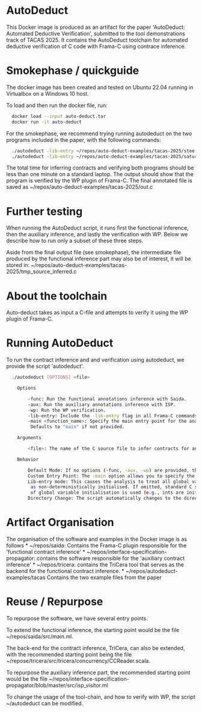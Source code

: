 # AutoDeduct
This Docker image is produced as an artifact for the paper  'AutoDeduct:
 Automated Deductive Verification', submitted to the tool demonstrations track
 of TACAS 2025. It contains the AutoDeduct toolchain for automated deductive
 verification of C code with Frama-C using contrace inference.

# Smokephase / quickguide
The docker image has been created and tested on Ubuntu 22.04 running in
Virtualbox on a Windows 10 host.

To load and then run the docker file, run:
```bash
  docker load --input auto-deduct.tar
  docker run -it auto-deduct
```

For the smokephase, we recommend trying running autodeduct on the two programs
included in the paper, with the following commands:
```bash
  ./autodeduct -lib-entry ~/repos/auto-deduct-examples/tacas-2025/stee.c
  ./autodeduct -lib-entry ~/repos/auto-deduct-examples/tacas-2025/saturate.c
```
The total time for inferring contracts and verifying both programs should be less
than one minute on a standard laptop.
The output should show that the program is verified by the WP plugin of Frama-C.
The final annotated file is saved as ~/repos/auto-deduct-examples/tacas-2025/out.c

# Further testing
When running the AutoDeduct script, it runs first the functional inference, then
the auxiliary inference, and lastly the verification with WP. Below we describe how
to run only a subset of these three steps.

Aside from the final output file (see smokephase), the intermediate file produced
by the functional inference part may also be of interest, it will be stored in:
~/repos/auto-deduct-examples/tacas-2025/tmp_source_inferred.c


# About the toolchain
 Auto-deduct takes as input a C-file and attempts to verify it using the
 WP plugin of Frama-C.

# Running AutoDeduct
  To run the contract inference and and verification using autodeduct, we
  provide the script 'autodeduct'.
```bash
  ./autodeduct [OPTIONS] <file>

    Options

        -func: Run the functional annotations inference with Saida.
        -aux: Run the auxiliary annotations inference with ISP.
        -wp: Run the WP verification.
        -lib-entry: Include the -lib-entry flag in all Frama-C commands.
        -main <function_name>: Specify the main entry point for the analysis.
         Defaults to "main" if not provided.

    Arguments

        <file>: The name of the C source file to infer contracts for and verify using WP.

    Behavior

        Default Mode: If no options (-func, -aux, -wp) are provided, the script runs all three commands.
        Custom Entry Point: The -main option allows you to specify the function name that Frama-C will use as the entry point. If this option is omitted, the default function "main" is used.
        Lib-entry mode: This causes the analysis to treat all global variables
         as non-deterministically initialised. If omitted, standard C semantics
         of global variable initialisation is used (e.g., ints are initialised to 0)
        Directory Change: The script automatically changes to the directory containing the specified file before running any commands.
```

# Artifact Organisation
The organisation of the software and examples in the Docker image is as follows
         * ~/repos/saida: Contains the Frama-C plugin responsible for the
          'functional contract inference'
         * ~/repos/interface-specification-propagator: contains the software
          responsible for the 'auxiliary contract inference'
         * ~/repos/tricera: contains the TriCera tool that serves as the backend
           for the functional contract inference.
         * ~/repos/autodeduct-examples/tacas
           Contains the two example files from the paper

# Reuse / Repurpose
To repurpose the software, we have several entry points.

To extend the functional inference, the starting point would be the file
~/repos/saida/src/main.ml.

The back-end for the contract inference, TriCera, can also be extended, with the
recommended starting point being the file
~/repose/tricera/src/tricera/concurrency/CCReader.scala.

To repurpose the auxiliary inference part, the recommended starting point would
be the file
~/repos/interface-specification-propagator/blob/master/src/isp_visitor.ml

To change the usage of the tool-chain, and how to verify with WP, the script
~/autodeduct can be modified.
